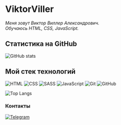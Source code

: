 # ViktorViller
_Меня зовут Виктор Виллер Александрович.    
Обучаюсь HTML, CSS, JavaScript._

## Статистика на GitHub
![GitHub stats](https://github-readme-stats.vercel.app/api?username=Viktor3691&show_icons=true&hide=prs,issues,contribs&theme=dark)

## Мой стек технологий
![HTML](https://img.shields.io/badge/-HTML-333?style=for-the-badge&logo=html5)
![CSS](https://img.shields.io/badge/-CSS-333?style=for-the-badge&logo=css3&logoColor=blue)
![SASS](https://img.shields.io/badge/-SASS-333?style=for-the-badge&logo=SASS)
![JavaScript](https://img.shields.io/badge/-JavaScript-333?style=for-the-badge&logo=javascript)
![Git](https://img.shields.io/badge/-Git-333?style=for-the-badge&logo=Git)
![GitHub](https://img.shields.io/badge/-GitHub-333?style=for-the-badge&logo=GitHub)

![Top Langs](https://github-readme-stats.vercel.app/api/top-langs/?username=Viktor3691&layout=compact&theme=dark)

### Контакты
[![Telegram](https://img.shields.io/badge/-Telegram-333?style=for-the-badge&logo=telegram&logoColor=27A0D9)](https://t.me/ViktorOren)


